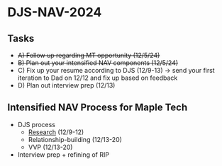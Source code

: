 # DJS-NAV-2024

## Tasks
- ~~A) Follow up regarding MT opportunity (12/5/24)~~
- ~~B) Plan out your intensified NAV components (12/5/24)~~
- C) Fix up your resume according to DJS (12/9-13) -> send your first iteration to Dad on 12/12 and fix up based on feedback
- D) Plan out interview prep (12/13)


## Intensified NAV Process for Maple Tech
- DJS process
  - [Research](https://github.com/jerrytigerxu/DJS-NAV-2024/blob/main/MT-Research.md) (12/9-12)
  - Relationship-building (12/13-20)
  - VVP (12/13-20)
- Interview prep + refining of RIP
